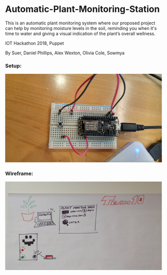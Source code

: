 # Automatic-Plant-Monitoring-Station

This is an automatic plant monitoring system where our proposed project can help by monitoring moisture levels in the soil, reminding you when it's time to water and giving a visual indication of the plant’s overall wellness.

IOT Hackathon 2018, Puppet

By Suer, Daniel Phillips, Alex Wexton, Olivia Cole, Sowmya

### Setup:
![screenshot](https://github.com/sowmyadsl/Automatic-Plant-Monitoring-Station/blob/master/Photos/20180324_124542_HDR.jpg)

### Wireframe:
![screenshot](https://github.com/sowmyadsl/Automatic-Plant-Monitoring-Station/blob/master/Photos/20180324_124611_HDR.jpg)
